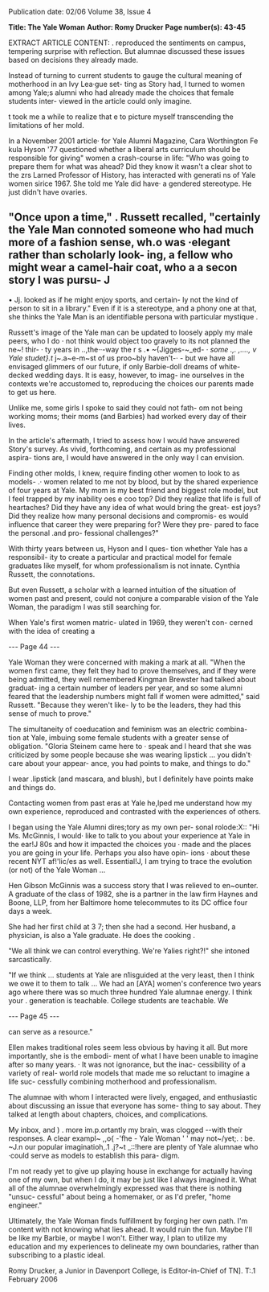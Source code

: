 Publication date: 02/06
Volume 38, Issue 4

**Title: The Yale Woman**
**Author: Romy Drucker**
**Page number(s): 43-45**

EXTRACT ARTICLE CONTENT:
. 
reproduced the sentiments on 
campus, tempering surprise with 
reflection. But alumnae discussed 
these issues based on decisions 
they already made. 


Instead of 
turning to current students to 
gauge the cultural meaning of 
motherhood in an Ivy Lea·gue set-
ting as Story had, I turned to 
women among Yale;s alumni who 
had already made the choices that 
female 
students 
inter-
viewed 
in 
the 
article 
could only imagine. 


t took me a while to 
realize 
that 
e 
to picture myself transcending the 
limitations of her mold. 


In a November 2001 article· for 
Yale 
Alumni 
Magazine, 
Cara 
Worthington Fe kula Hyson '77 
questioned whether a liberal arts 
curriculum should be responsible 
for giving" women a crash-course in 
life: "Who was going to prepare 
them for what was ahead? Did they 
know it wasn't a clear shot to the 
zrs 
Larned Professor of History, has 
interacted with generati ns of Yale 
women sirice 1967. She told me Yale 
did have· a gendered stereotype. He 
just didn't have ovaries. 


"Once upon a time," . Russett 
recalled, "certainly the Yale Man 
connoted someone who had much 
more of a fashion sense, wh.o was 
·elegant rather than scholarly look-
ing, a fellow who might wear a 
camel-hair 
coat, 
who 
a 
a secon 
story I was pursu-
J 
-
• 
Jj. 
looked as if he might 
enjoy sports, and certain-
ly not the kind of person 
to sit in a library." Even 
if it is a stereotype, and a 
phony one at that, she 
thinks the Yale Man is an 
identifiable persona with 
particular mystique . 


Russett's image of the 
Yale man can be updated 
to 
loosely 
apply 
my male peers, who I 
do · not 
think 
would 
object too gravely to its 
not planned the ne~! thir- · 
ty years in ..,the··-way the 
r 
s .• 
~{Jigges-~_ed- _· some 
.,. ,...., 
v 
Yale studet}.t_ j~.a~e-m~st 
of us proo~bly haven't-· -
but we have all envisaged 
glimmers of our future, if 
only 
Barbie-doll 
dreams of white-decked wedding 
days. It is easy, however, to imag-
ine ourselves in the contexts we're 
accustomed to, reproducing the 
choices our parents made to get us 
here. 


Unlike me, some girls I 
spoke to said they could not fath-
om not being working moms; their 
moms (and Barbies) had worked 
every day of their lives. 


In the 
article's aftermath, I tried to assess 
how I would have answered Story's 
survey. As vivid, forthcoming, and 
certain as my professional aspira-
tions are, I would have answered in 
the only way I can envision. 


Finding other molds, I 
knew, 
require 
finding 
other 
women to look to as models-
.· women related to me not by blood, 
but by the shared experience of 
four years at Yale. My mom is my 
best friend and biggest role model, 
but I feel trapped by my inability 
oes 
e coo 
top? Did they realize that life is full 
of heartaches? Did they have any 
idea of what would bring the great-
est joys? Did they realize how many 
personal decisions and compromis-
es would influence that career they 
were preparing for? Were they pre-
pared to face the personal .and pro-
fessional challenges?" 


With thirty years between 
us, Hyson and 
I 
ques-
tion whether 
Yale has a responsibil-
ity to create a particular and 
practical model for female 
graduates like myself, for 
whom professionalism is not 
innate. Cynthia Russett, the 
connotations. 


But even Russett, a scholar with a 
learned intuition of the situation of 
women past and present, could not 
conjure a comparable vision of the 
Yale Woman, the paradigm I was still 
searching for. 


When Yale's first women matric-
ulated in 1969, they weren't con-
cerned with the idea of creating a 

--- Page 44 ---

Yale Woman 
they were concerned 
with making a mark at all. "When 
the women first came, they felt they 
had to prove themselves, and if 
they were being admitted, they well 
remembered 
Kingman 
Brewster had talked about graduat-
ing a certain number of leaders per 
year, and so some alumni feared 
that the leadership numbers might 
fall if women were admitted," said 
Russett. "Because they weren't like-
ly to be the leaders, they had this 
sense of much to prove." 


The 
simultaneity of coeducation and 
feminism was an electric combina-
tion at Yale, imbuing some female 
students with a greater sense of 
obligation. "Gloria Steinem came 
here to · speak and l heard that she 
was criticized by some people 
because she was wearing lipstick ... 
you didn't· care about your appear-
ance, you had points to make, and 
things to do." 


I wear .lipstick (and mascara, and 
blush), but I definitely have points 
make 
and 
things 
do. 


Contacting women from past eras at 
Yale he,lped me understand how my 
own experience, reproduced and 
contrasted with the experiences of 
others. 


I began using the Yale 
Alumni dires;tory as my own per-
sonal rolode:X:: 
"Hi Ms. McGinnis, 
I would· like to talk to you about 
your experience at Yale in the ear!J 80s 
and how it impacted the choices you · 
made and the places you are going in 
your life. Perhaps you also have opin-
ions · about these recent NYT af!'lic/es 
as well. 
Essential!J, I am trying to 
trace the evolution (or not) of the Yale 
Woman ... 


Hen Gibson McGinnis was a 
success story that I was 
relieved to 
en~ounter. 
A 
graduate of the class of 1982, she is 
a partner in the law firm Haynes and 
Boone, 
LLP, 
from 
her 
Baltimore home telecommutes to its 
DC office four days a week. 


She 
had her first child at 3 7; then she 
had a second. 
Her husband, a 
physician, is also a Yale graduate. 
He does the cooking . 


"We all think we can control 
everything. We're Yalies right?!" she 
intoned sarcastically. 


"If we think ... students at Yale 
are n1isguided at the very least, 
then I think we owe it to them to 
talk ... We had an [AYA] women's 
conference two years ago where 
there was so much 
three hundred 
Yale alumnae 
energy. 
I think 
your . generation 
is 
teachable. 
College students are teachable. We 

--- Page 45 ---

can serve as a resource." 


Ellen 
makes traditional roles seem less 
obvious by having it all. But more 
importantly, she is the embodi-
ment of what I have been unable 
to imagine after so many years. · It 
was not ignorance, but the inac-
cessibility of a variety of real-
world role models that made me 
so reluctant to imagine a life suc-
cessfully combining motherhood 
and professionalism. 


The alumnae with whom I 
interacted were lively, engaged, 
and enthusiastic about discussing 
an issue that everyone has some-
thing to say about. They talked at 
length about chapters, choices, and 
complications. 


My inbox, and 
) . 
more im.p.ortantly my brain, was 
clogged --with their responses. A 
clear exampl~ ,,o{ -'fhe - Yale Woman 
' ' 
may not~/yet;. : be. ~J.n our popular 
imaginatioh,.1
.j?~t _::!here are plenty 
of Yale alumnae who ·could serve 
as models to establish this para-
digm. 


I'm not ready yet to give up 
playing house in exchange for 
actually having one of my own, 
but when I do, it may be just like I 
always imagined it. What all of the 
alumnae overwhelmingly expressed 
was that there is nothing "unsuc-
cessful" about being a homemaker, 
or as I'd prefer, "home engineer." 


Ultimately, the Yale Woman 
finds fulfillment by forging her 
own path. I'm content with not 
knowing what lies ahead. It would 
ruin the fun. Maybe I'll be like my 
Barbie, or maybe I won't. Either 
way, I plan to utilize my education 
and my experiences to delineate 
my own boundaries, rather than 
subscribing to a plastic ideal. 


Romy Drucker, a Junior in Davenport 
College, is Editor-in-Chief of TN]. 
T:\.1 
February 2006